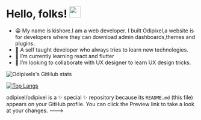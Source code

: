 # Hello, folks! <img src="https://raw.githubusercontent.com/MartinHeinz/MartinHeinz/master/wave.gif" width="30px">
- 😀 My name is kishore.I am a web developer. I built Odipixel,a website is for developers where they can download admin dashboards,themes and plugins.
- 👀 A self taught developer who always tries to learn new technologies. 
- 🌱 I’m currently learning react and flutter
- 💞️ I’m looking to collaborate with UX designer to learn UX design tricks.

![Odipixels's GitHub stats](https://github-readme-stats.vercel.app/api?username=odipixel&show_icons=true&theme=radical)


[![Top Langs](https://github-readme-stats.vercel.app/api/top-langs/?username=odipixel&layout=compact)](https://github.com/odipixel/github-readme-stats)


odipixel/odipixel is a ✨ special ✨ repository because its `README.md` (this file) appears on your GitHub profile.
You can click the Preview link to take a look at your changes.
--->
